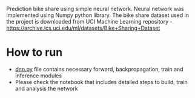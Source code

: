 Prediction bike share using simple neural network. Neural network was implemented using Numpy python library. The bike share dataset used in the project is downloaded from UCI Machine Learning repository - https://archive.ics.uci.edu/ml/datasets/Bike+Sharing+Dataset


# How to run
- [dnn.py](../blob/master/dnn.py) file contains necessary forward, backpropagation, train and inference modules
- Please check the notebook that includes detailed steps to build, train and analysis the network
